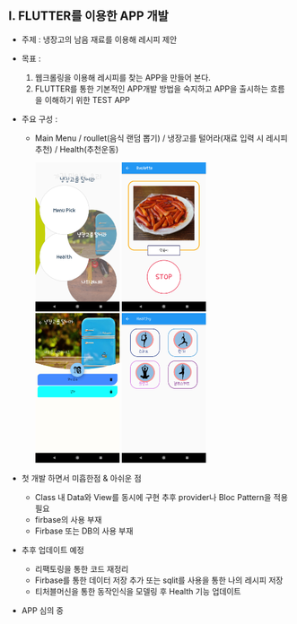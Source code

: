 ## I. FLUTTER를 이용한 APP 개발
- 주제 : 냉장고의 남음 재료를 이용해 레시피 제안
- 목표 : 
    1. 웹크롤링을 이용해 레시피를 찾는 APP을 만들어 본다.
    2. FLUTTER를 통한 기본적인 APP개발 방법을 숙지하고 APP을 출시하는 흐름을 이해하기 위한 TEST APP
- 주요 구성 : 
    + Main Menu / roullet(음식 랜덤 뽑기)  / 냉장고를 털어라(재료 입력 시 레시피 추천) / Health(추천운동)

        <img src ="https://github.com/disco87/flutter/blob/master/image/menu.png" width="150">  <img src ="https://github.com/disco87/flutter/blob/master/image/roulet.png" width="150" >   <img src ="https://github.com/disco87/flutter/blob/master/image/serch.png" width="150"> <img src ="https://github.com/disco87/flutter/blob/master/image/health.png" width="150">

- 첫 개발 하면서 미흡한점 & 아쉬운 점
  + Class 내 Data와 View를 동시에 구현 추후 provider나 Bloc Pattern을 적용 필요
  + firbase의 사용 부재
  + Firbase 또는 DB의 사용 부재

- 추후 업데이트 예정
  + 리팩토링을 통한 코드 재정리
  + Firbase를 통한 데이터 저장 추가 또는 sqlit를 사용을 통한 나의 레시피 저장
  + 티처블머신을 통한 동작인식을 모델링 후 Health 기능 업데이트


- APP 심의 중
